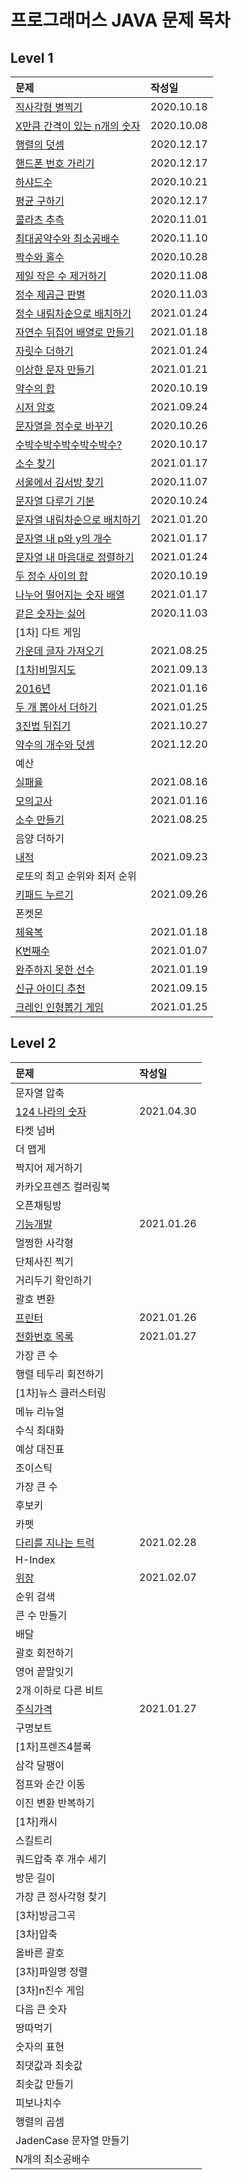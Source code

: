 # 프로그래머스 JAVA 문제 목차

## Level 1
|문제|작성일|
|:--|:--|
|[직사각형 별찍기](./programmers-java-lv1/rectangular-star-printing.md)|2020.10.18|
|[X만큼 간격이 있는 n개의 숫자](./programmers-java-lv1/n-numbers-spaced-by-x.md)|2020.10.08|
|[행렬의 덧셈](./programmers-java-lv1/addition%20of%20matrix.md)|2020.12.17|
|[핸드폰 번호 가리기](./programmers-java-lv1/Covering%20your%20cell%20phone%20number.md)|2020.12.17|
|[하샤드수](./programmers-java-lv1/Hashad%20number.md)|2020.10.21|
|[평균 구하기](./programmers-java-lv1/average%20finding.md)|2020.12.17|
|[콜라츠 추측](./programmers-java-lv1/Colatz%20conjecture.md)|2020.11.01|
|[최대공약수와 최소공배수](./programmers-java-lv1/maximum%20common%20divisor%20and%20minimum%20common%20multiple.md)|2020.11.10|
|[짝수와 홀수](./programmers-java-lv1/even%20and%20odd%20numbers.md)|2020.10.28|
|[제일 작은 수 제거하기](./programmers-java-lv1/Remove%20the%20smallest%20number.md)|2020.11.08|
|[정수 제곱근 판별](./programmers-java-lv1/integer%20square%20root%20determination.md)|2020.11.03|
|[정수 내림차순으로 배치하기](./programmers-java-lv1/Place%20in%20order%20of%20integer%20descending%20order.md)|2021.01.24|
|[자연수 뒤집어 배열로 만들기](./programmers-java-lv1/reverse%20natural%20number%20arrangement.md)|2021.01.18|
|[자릿수 더하기](./programmers-java-lv1/digit%20addition.md)|2021.01.24|
|[이상한 문자 만들기](./programmers-java-lv1/making%20strange%20characters.md)|2021.01.21|
|[약수의 합](./programmers-java-lv1/sum-of-yacksu.md)|2020.10.19|
|[시저 암호](./programmers-java-lv1/Caesar's%20code.md)|2021.09.24|
|[문자열을 정수로 바꾸기](./programmers-java-lv1/replace%20a%20string%20with%20an%20integer.md)|2020.10.26|
|[수박수박수박수박수박수?](./programmers-java-lv1/watermelon-clap.md)|2020.10.17|
|[소수 찾기](./programmers-java-lv2/prime%20number%20finding.md)|2021.01.17|
|[서울에서 김서방 찾기](./programmers-java-lv1/Finding%20Kim%20Seobang%20in%20Seoul.md)|2020.11.07|
|[문자열 다루기 기본](./programmers-java-lv1/string%20handling%20basic.md)|2020.10.24|
|[문자열 내림차순으로 배치하기](./programmers-java-lv1/arrange%20in%20descending%20order%20of%20strings.md)|2021.01.20|
|[문자열 내 p와 y의 개수](./programmers-java-lv1/the%20number%20of%20p%20and%20y%20in%20a%20string.md)|2021.01.17|
|[문자열 내 마음대로 정렬하기](./programmers-java-lv1/Align%20the%20string%20at%20my%20disposal.md)|2021.01.24|
|[두 정수 사이의 합](./programmers-java-lv1/sum%20of%20two%20integers.md)|2020.10.19|
|[나누어 떨어지는 숫자 배열](./programmers-java-lv1/divisible%20sequence%20of%20numbers.md)|2021.01.17|
|[같은 숫자는 싫어](./programmers-java-lv1/I%20don't%20like%20the%20same%20number.md)|2020.11.03|
|[1차] 다트 게임||
|[가운데 글자 가져오기](./programmers-java-lv1/middle%20letter%20import.md)|2021.08.25|
|[\[1차\]비밀지도](./programmers-java-lv1/secret%20map.md)|2021.09.13|
|[2016년](./programmers-java-lv1/Year%20of%202016.md)|2021.01.16|
|[두 개 뽑아서 더하기](./programmers-java-lv1/Pick%20two%20and%20add%20them.md)|2021.01.25|
|[3진법 뒤집기](./programmers-java-lv1/triad%20flip.md)|2021.10.27|
|[약수의 개수와 덧셈](./programmers-java-lv1/number%20and%20addition%20of%20mineral%20water.md)|2021.12.20|
|예산||
|[실패율](./programmers-java-lv1/failure%20rate.md)|2021.08.16|
|[모의고사](./programmers-java-lv1/mock%20test.md)|2021.01.16|
|[소수 만들기](./programmers-java-lv1/decimal%20making.md)|2021.08.25|
|음양 더하기||
|[내적](./programmers-java-lv1/inner%2C%20internal.md)|2021.09.23|
|로또의 최고 순위와 최저 순위||
|[키패드 누르기](./programmers-java-lv1/keypad-press.md)|2021.09.26|
|폰켓몬||
|[체육복](./programmers-java-lv1/sportswear.md)|2021.01.18|
|[K번째수](./programmers-java-lv1/K-th%20number.md)|2021.01.07|
|[완주하지 못한 선수](./programmers-java-lv1/unskilled%20player.md)|2021.01.19|
|[신규 아이디 추천](./programmers-java-lv1/new%20ID%20recommendation.md)|2021.09.15|
|[크레인 인형뽑기 게임](./programmers-java-lv1/crane%20doll%20drawing%20game.md)|2021.01.25|

## Level 2
|문제|작성일|
|:--|:--|
|문자열 압축||
|[124 나라의 숫자](./programmers-java-lv2/124%20countries'%20numbers.md)|2021.04.30|
|타켓 넘버||
|더 맵게||
|짝지어 제거하기||
|카카오프렌즈 컬러링북||
|오픈채팅방||
|[기능개발](./programmers-java-lv2/develop%20function.md)|2021.01.26|
|멀쩡한 사각형||
|단체사진 찍기||
|거리두기 확인하기||
|괄호 변환||
|[프린터](./programmers-java-lv2/printer.md)|2021.01.26|
|[전화번호 목록](./programmers-java-lv2/telephone%20number%20list.md)|2021.01.27|
|가장 큰 수||
|행렬 테두리 회전하기||
|[1차]뉴스 클러스터링||
|메뉴 리뉴얼||
|수식 최대화||
|예상 대진표||
|조이스틱||
|가장 큰 수||
|후보키||
|카펫||
|[다리를 지나는 트럭](./programmers-java-lv2/a%20truck%20that%20runs%20through%20a%20bridge.md)|2021.02.28|
|H-Index||
|[위장](./programmers-java-lv2/Camouflage.md)|2021.02.07|
|순위 검색||
|큰 수 만들기||
|배달||
|괄호 회전하기||
|영어 끝말잇기||
|2개 이하로 다른 비트||
|[주식가격](./programmers-java-lv2/stock%20price.md)|2021.01.27|
|구명보트||
|[1차]프렌즈4블록||
|삼각 달팽이||
|점프와 순간 이동||
|이진 변환 반복하기||
|[1차]캐시||
|스킬트리||
|쿼드압축 후 개수 세기||
|방문 길이||
|가장 큰 정사각형 찾기||
|[3차]방금그곡||
|[3차]압축||
|올바른 괄호||
|[3차]파일명 정렬||
|[3차]n진수 게임||
|다음 큰 숫자||
|땅따먹기||
|숫자의 표현||
|최댓값과 최솟값||
|최솟값 만들기||
|피보나치수||
|행렬의 곱셈||
|JadenCase 문자열 만들기||
|N개의 최소공배수||